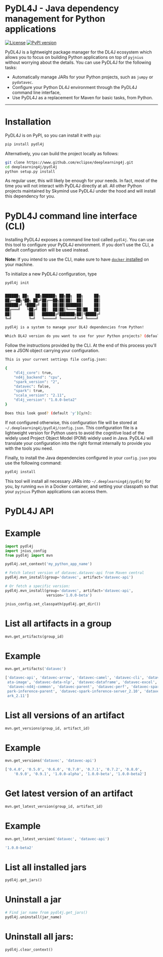 # PyDL4J - Java dependency management for Python applications

[![License](https://img.shields.io/badge/License-Apache%202.0-blue.svg)](LICENSE)
[![PyPI version](https://badge.fury.io/py/pydl4j.svg)](https://badge.fury.io/py/pydl4j)

PyDL4J is a lightweight package manager for the DL4J ecosystem which allows you to focus
on building Python applications on top of `pyjnius` without worrying about the details. You
can use PyDL4J for the following tasks:

- Automatically manage JARs for your Python projects, such as `jumpy` or `pydatavec`.
- Configure your Python DL4J environment through the PyDL4J command line interface,
- Use PyDL4J as a replacement for Maven for basic tasks, from Python.

---------


# Installation

PyDL4J is on PyPI, so you can install it with `pip`:

```bash
pip install pydl4j
```

Alternatively, you can build the project locally as follows:

```bash
git clone https://www.github.com/eclipse/deeplearning4j.git
cd deeplearning4j/pydl4j
python setup.py install
```

As regular user, this will likely be enough for your needs. In fact, most of the time you
will not interact with PyDL4J directly at all. All other Python projects maintained by
Skymind use PyDL4J under the hood and will install this dependency for you.

# PyDL4J command line interface (CLI)

Installing PyDL4J exposes a command line tool called `pydl4j`. You can use this tool to configure
your PyDL4J environment. If you don't use the CLI, a default configuration will be used instead.

**Note:** If you intend to use the CLI, make sure to have [`docker` installed](https://docs.docker.com/install/)
on your machine.

To initialize a new PyDL4J configuration, type

```bash
pydl4j init


██████╗ ██╗   ██╗██████╗ ██╗██╗  ██╗     ██╗
██╔══██╗╚██╗ ██╔╝██╔══██╗██║██║  ██║     ██║
██████╔╝ ╚████╔╝ ██║  ██║██║███████║     ██║
██╔═══╝   ╚██╔╝  ██║  ██║██║╚════██║██   ██║
██║        ██║   ██████╔╝███████╗██║╚█████╔╝
╚═╝        ╚═╝   ╚═════╝ ╚══════╝╚═╝ ╚════╝

pydl4j is a system to manage your DL4J dependencies from Python!

Which DL4J version do you want to use for your Python projects? (default '1.0.0-beta2'):
```

Follow the instructions provided by the CLI. At the end of this process you'll see a
JSON object carrying your configuration.

```bash
This is your current settings file config.json:

{
    "dl4j_core": true,
    "nd4j_backend": "cpu",
    "spark_version": "2",
    "datavec": false,
    "spark": true,
    "scala_version": "2.11",
    "dl4j_version": "1.0.0-beta2"
}

Does this look good? (default 'y')[y/n]:

```

If not configured otherwise, this configuration file will be stored at `~/.deeplearning4j/pydl4j/config.json`. This
configuration file is a lightweight version for Python users to avoid the cognitive load of the widely used
Project Object Model (POM) widely used in Java. PyDL4J will translate your configuration into the right format
internally to provide you with the tools you need.

Finally, to install the Java dependencies configured in your `config.json` you use the following command:

```bash
pydl4j install
```

This tool will install all necessary JARs into `~/.deeplearning4j/pydl4j` for you, by running `mvn` in a
Docker container, and setting your classpath so that your `pyjnius` Python applications can access them.

# PyDL4J API

# Example

```python
import pydl4j
import jnius_config
from pydl4j import mvn

pydl4j.set_context('my_python_app_name')

# Fetch latest version of datavec.datavec-api from Maven central
pydl4j.mvn_install(group='datavec', artifact='datavec-api')

# Or fetch a specific version:
pydl4j.mvn_install(group='datavec', artifact='datavec-api',
                   version='1.0.0-beta')

jnius_config.set_classpath(pydl4j.get_dir())
```

# List all artifacts in a group

```python
mvn.get_artifacts(group_id)
```

# Example

```python
mvn.get_artifacts('datavec')
```

```bash
['datavec-api', 'datavec-arrow', 'datavec-camel', 'datavec-cli', 'datavec-data', 'datavec-data-audio', 'datavec-data-codec', 'datavec-d
 ata-image', 'datavec-data-nlp', 'datavec-dataframe', 'datavec-excel', 'datavec-geo', 'datavec-hadoop', 'datavec-jdbc', 'datavec-local',
 'datavec-nd4j-common', 'datavec-parent', 'datavec-perf', 'datavec-spark-inference-client', 'datavec-spark-inference-model', 'datavec-s
 park-inference-parent', 'datavec-spark-inference-server_2.10', 'datavec-spark-inference-server_2.11', 'datavec-spark_2.10', 'datavec-sp
 ark_2.11']
```

# List all versions of an artifact

```python
mvn.get_versions(group_id, artifact_id)
```

# Example

```python
mvn.get_versions('datavec', 'datavec-api')
```

```bash
['0.4.0', '0.5.0', '0.6.0', '0.7.0', '0.7.1', '0.7.2', '0.8.0',
    '0.9.0', '0.9.1', '1.0.0-alpha', '1.0.0-beta', '1.0.0-beta2']
```

# Get latest version of an artifact

```python
mvn.get_latest_version(group_id, artifact_id)
```

# Example

```python
mvn.get_latest_version('datavec', 'datavec-api')
```

```bash
'1.0.0-beta2'
```

# List all installed jars

```python
pydl4j.get_jars()
```

# Uninstall a jar

```python
# Find jar name from pydl4j.get_jars()
pydl4j.uninstall(jar_name)
```

# Uninstall all jars:

```python
pydl4j.clear_context()
```
